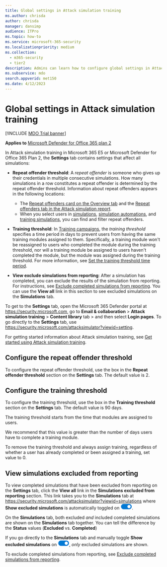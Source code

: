 ```yaml
---
title: Global settings in Attack simulation training
ms.author: chrisda
author: chrisda
manager: dansimp
audience: ITPro
ms.topic: how-to
ms.service: microsoft-365-security
ms.localizationpriority: medium
ms.collection: 
  - m365-security
  - tier2
description: Admins can learn how to configure global settings in Attack simulation training in Microsoft Defender for Office 365 Plan 2.
ms.subservice: mdo
search.appverid: met150
ms.date: 4/12/2023
---
```


# Global settings in Attack simulation training

[!INCLUDE [MDO Trial banner](../includes/mdo-trial-banner.md)]

**Applies to**
 [Microsoft Defender for Office 365 plan 2](defender-for-office-365.md)

In Attack simulation training in Microsoft 365 E5 or Microsoft Defender for Office 365 Plan 2, the **Settings** tab contains settings that affect all simulations:

- **Repeat offender threshold**: A _repeat offender_ is someone who gives up their credentials in multiple consecutive simulations. How many simulations in a row constitutes a repeat offender is determined by the repeat offender threshold. Information about repeat offenders appears in the following locations:
  - The [Repeat offenders card on the Overview tab](attack-simulation-training-insights.md#repeat-offenders-card) and the [Repeat offenders tab in the Attack simulation report](attack-simulation-training-insights.md#repeat-offenders-tab-for-the-attack-simulation-report).
  - When you select users in [simulations](attack-simulation-training-simulation-automations.md#target-users), [simulation automations](attack-simulation-training-simulation-automations.md#target-users), and [training simulations](attack-simulation-training-training-campaigns.md#target-users), you can find and filter repeat offenders.

- **Training threshold**: In [Training campaigns](attack-simulation-training-training-campaigns.md), the _training threshold_ specifies a time period in days to prevent users from having the same training modules assigned to them. Specifically, a training module won't be reassigned to users who completed the module during the training threshold, nor will a training module be assigned to users haven't completed the module, but the module was assigned during the training threshold. For more information, see [Set the training threshold time period](attack-simulation-training-training-campaigns.md#set-the-training-threshold-time-period).

- **View exclude simulations from reporting**: After a simulation has completed, you can exclude the results of the simulation from reporting. For instructions, see [Exclude completed simulations from reporting](attack-simulation-training-simulations.md#exclude-completed-simulations-from-reporting). You can use the **View all** link in this section to see excluded simulations on the **Simulations** tab.

To get to the **Settings** tab, open the Microsoft 365 Defender portal at <https://security.microsoft.com>, go to **Email & collaboration** \> **Attack simulation training** \> **Content library** tab \> and then select **Login pages**. To go directly to the **Settings** tab, use <https://security.microsoft.com/attacksimulator?viewid=setting>.

For getting started information about Attack simulation training, see [Get started using Attack simulation training](attack-simulation-training-get-started.md).

## Configure the repeat offender threshold

To configure the repeat offender threshold, use the box in the **Repeat offender threshold** section on the **Settings** tab. The default value is 2.

## Configure the training threshold

To configure the training threshold, use the box in the **Training threshold** section on the **Settings** tab. The default value is 90 days.

The training threshold starts from the time that modules are assigned to users.

We recommend that this value is greater than the number of days users have to complete a training module.

To remove the training threshold and always assign training, regardless of whether a user has already completed or been assigned a training, set value to 0.

## View simulations excluded from reporting

To view completed simulations that have been excluded from reporting on the **Settings** tab, click the **View all** link in the **Simulations excluded from reporting** section. This link takes you to the **Simulations** tab at <https://security.microsoft.com/attacksimulator?viewid=simulations> where **Show excluded simulations** is automatically toggled on ![Toggle on icon.](../../media/scc-toggle-on.png).

On the **Simulations** tab, both excluded _and_ included completed simulations are shown on the **Simulations** tab together. You can tell the difference by the **Status** values (**Excluded** vs. **Completed**)

If you go directly to the **Simulations** tab and manually toggle **Show excluded simulations** on ![Toggle on icon.](../../media/scc-toggle-on.png), _only_ excluded simulations are shown.

To exclude completed simulations from reporting, see [Exclude completed simulations from reporting](attack-simulation-training-simulations.md#exclude-completed-simulations-from-reporting).
